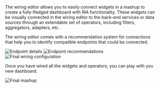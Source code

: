The wiring editor allows you to easily connect widgets in a mashup to
create a fully-fledged dashboard with RIA functionality. These widgets
can be visually connected in the wiring editor to the back-end services
or data sources through an extendable set of operators, including
filters, aggregators, adapters, etc.

The wiring editor comes with a recommendation system for connections
that help you to identify compatible endpoints that could be connected.

<img src="../images/wiring/endpoint_recommendation.png" srcset="../images/wiring/endpoint_recommendation.png 2x" alt="Endpoint details"/>

<img src="../images/wiring/modify_connection2.png" srcset="../images/wiring/modify_connection2.png 2x" alt="Endpoint recommendations"/>

<img src="../images/wiring/final_wiring.png" srcset="../images/wiring/final_wiring.png 2x" alt="Final wiring configuration"/>


Once you have wired all the widgets and operators, you can play with you new
dashboard.

<img src="../images/wiring/final_mashup.png" srcset="../images/wiring/final_mashup.png 2x" alt="Final mashup"/>
